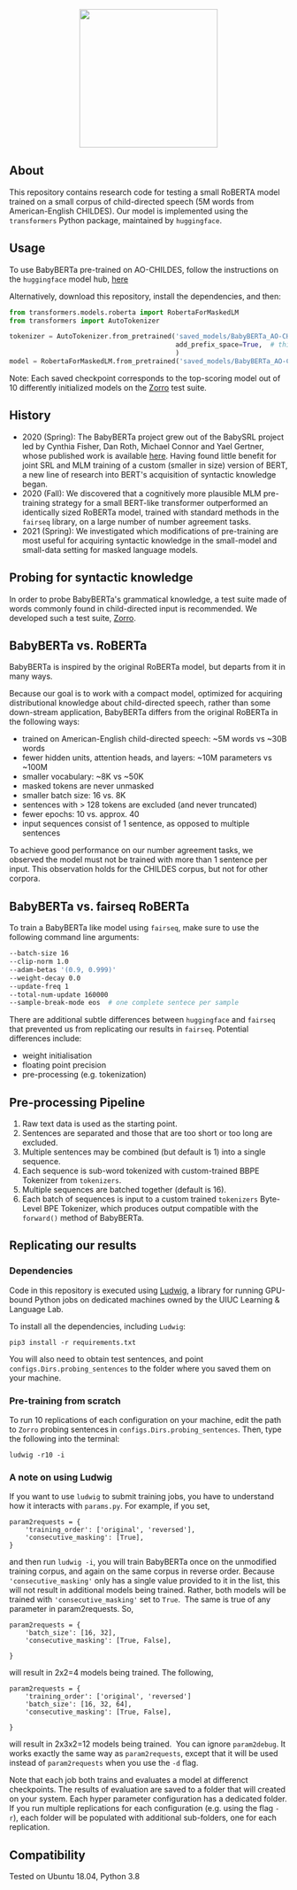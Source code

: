 <div align="center">
 <img src="images/logo.png" width="250"> 
</div>

## About

This repository contains research code for testing a small RoBERTA model trained on 
a small corpus of child-directed speech (5M words from American-English CHILDES).
Our model is implemented using the `transformers` Python package, maintained by `huggingface`.

## Usage

To use BabyBERTa pre-trained on AO-CHILDES, 
follow the instructions on the `huggingface` model hub, [here](https://huggingface.co/phueb/BabyBERTa-1/tree/main)

Alternatively, download this repository, install the dependencies, and then:

```python
from transformers.models.roberta import RobertaForMaskedLM
from transformers import AutoTokenizer

tokenizer = AutoTokenizer.from_pretrained('saved_models/BabyBERTa_AO-CHILDES',
                                          add_prefix_space=True,  # this must be added to produce intended behavior
                                          )
model = RobertaForMaskedLM.from_pretrained('saved_models/BabyBERTa_AO-CHILDES')
``` 

Note: Each saved checkpoint corresponds to the top-scoring model out of 10 differently initialized models on the [Zorro](https://github.com/phueb/Zorro) test suite. 

## History

- 2020 (Spring): The BabyBERTa project grew out of the BabySRL project led by Cynthia Fisher, Dan Roth, Michael Connor and Yael Gertner, 
whose published work is available [here](https://www.aclweb.org/anthology/W08-2111/). 
Having found little benefit for joint SRL and MLM training of a custom (smaller in size) version of BERT,
 a new line of research into BERT's acquisition of syntactic knowledge began. 
- 2020 (Fall): We discovered that a cognitively more plausible MLM pre-training strategy for a small BERT-like transformer outperformed an identically sized RoBERTa model, trained with standard methods in the `fairseq` library, on a large number of number agreement tasks. 
- 2021 (Spring): We investigated which modifications of pre-training are most useful for acquiring syntactic knowledge in the small-model and small-data setting for masked language models.
 
## Probing for syntactic knowledge

In order to probe BabyBERTa's grammatical knowledge, 
a test suite made of words commonly found in child-directed input is recommended. 
We developed such a test suite, [Zorro](https://github.com/phueb/Zorro). 


## BabyBERTa vs. RoBERTa
 
BabyBERTa is inspired by the original RoBERTa model, but departs from it in many ways.
 
Because our goal is to work with a compact model, optimized for acquiring distributional knowledge about child-directed speech,
 rather than some down-stream application, BabyBERTa differs from the original RoBERTa in the following ways:
 
- trained on American-English child-directed speech: ~5M words vs ~30B words 
- fewer hidden units, attention heads, and layers: ~10M parameters vs ~100M
- smaller vocabulary: ~8K vs ~50K
- masked tokens are never unmasked
- smaller batch size: 16 vs. 8K
- sentences with > 128 tokens are excluded (and never truncated)
- fewer epochs: 10 vs. approx. 40
- input sequences consist of 1 sentence, as opposed to multiple sentences

To achieve good performance on our number agreement tasks, 
we observed the model must not be trained with more than 1 sentence per input.
This observation holds for the CHILDES corpus, but not for other corpora.

## BabyBERTa vs. fairseq RoBERTa
To train a BabyBERTa like model using `fairseq`, make sure to use the following command line arguments: 

```bash
--batch-size 16
--clip-norm 1.0
--adam-betas '(0.9, 0.999)'
--weight-decay 0.0
--update-freq 1
--total-num-update 160000
--sample-break-mode eos  # one complete sentece per sample
```

There are additional subtle differences between `huggingface` and `fairseq` that prevented us from replicating our results in `fairseq`.
Potential differences include:
* weight initialisation
* floating point precision
* pre-processing (e.g. tokenization)

## Pre-processing Pipeline

1. Raw text data is used as the starting point.
2. Sentences are separated and those that are too short or too long are excluded.
3. Multiple sentences may be combined (but default is 1) into a single sequence.
4. Each sequence is sub-word tokenized with custom-trained BBPE Tokenizer from `tokenizers`.
5. Multiple sequences are batched together (default is 16).
6. Each batch of sequences is input to a custom trained `tokenizers` Byte-Level BPE Tokenizer, 
which produces output compatible with the `forward()` method of BabyBERTa.


## Replicating our results

### Dependencies

Code in this repository is executed using [Ludwig](https://github.com/phueb/Ludwig),
 a library for running GPU-bound Python jobs on dedicated machines owned by the UIUC Learning & Language Lab.

To install all the dependencies, including `Ludwig`:

```python3
pip3 install -r requirements.txt
```
 
You will also need to obtain test sentences,
 and point `configs.Dirs.probing_sentences` to the folder where you saved them on your machine.

### Pre-training from scratch

To run 10 replications of each configuration on your machine,
 edit the path to `Zorro` probing sentences in `configs.Dirs.probing_sentences`. 
Then, type the following into the terminal:

`ludwig -r10 -i`

### A note on using Ludwig

If you want to use `ludwig` to submit training jobs, you have to understand how it interacts with `params.py`. For example, if you set,

```
param2requests = {
    'training_order': ['original', 'reversed'], 
    'consecutive_masking': [True],
}
```

and then run `ludwig -i`, you will train BabyBERTa once on the unmodified training corpus, and again on the same corpus in reverse order. Because `'consecutive_masking'` only has a single value provided to it in the list, this will not result in additional models being trained. Rather, both models will be trained with `'consecutive_masking'` set to `True`. 
The same is true of any parameter in param2requests. So,

```
param2requests = {
    'batch_size': [16, 32], 
    'consecutive_masking': [True, False],

}
```

will result in 2x2=4 models being trained.
The following,

```
param2requests = {
    'training_order': ['original', 'reversed']
    'batch_size': [16, 32, 64], 
    'consecutive_masking': [True, False],

}
```

will result in 2x3x2=12 models being trained. 
You can ignore `param2debug`. It works exactly the same way as `param2requests`, except that it will be used instead of `param2requests` when you use the `-d` flag. 

Note that each job both trains and evaluates a model at differenct checkpoints. The results of evaluation are saved to a folder that will created on your system. Each hyper parameter configuration has a dedicated folder. If you run multiple replications for each configuration (e.g. using the flag `-r`), each folder will be populated with additional sub-folders, one for each replication. 

## Compatibility

Tested on Ubuntu 18.04, Python 3.8
